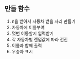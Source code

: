 ## 만들 함수
1. n을 받아서 자동차 받을 자리 만들기
2. 자동차에 이름부여
3. 몇번 이동할지 입력받기
4. 각 자동차별 랜덤값에 따라 전진
5. 이름과 함께 출력
6. 우승자 표시
